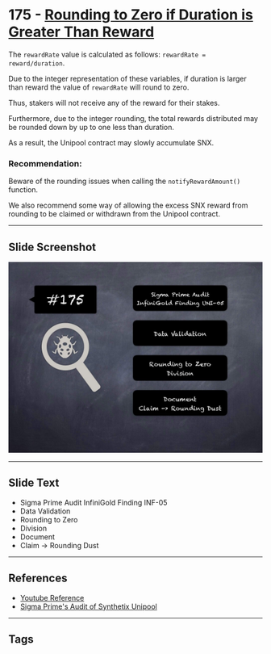 
# 175 - [Rounding to Zero if Duration is Greater Than Reward](./Rounding%20to%20Zero%20if%20Duration%20is%20Greater%20Than%20Reward.md)

The `rewardRate` value is calculated as follows: `rewardRate = reward/duration`. 

Due to the integer representation of these variables, if duration is larger than reward the value of `rewardRate` will round to zero. 

Thus, stakers will not receive any of the reward for their stakes. 

Furthermore, due to the integer rounding, the total rewards distributed may be rounded down by up to one less than duration. 

As a result, the Unipool contract may slowly accumulate SNX.

### Recommendation:
Beware of the rounding issues when calling the `notifyRewardAmount()` function. 

We also recommend some way of allowing the excess SNX reward from rounding to be claimed or withdrawn from the Unipool contract.
___
## Slide Screenshot
![175.jpg](../../images/8.%20Audit%20Findings%20201/175.jpg)
___
## Slide Text
- Sigma Prime Audit InfiniGold Finding INF-05
- Data Validation
- Rounding to Zero
- Division
- Document
- Claim -> Rounding Dust
___
## References
- [Youtube Reference](https://youtu.be/poxzr4-srn0?t=873)
- [Sigma Prime's Audit of Synthetix Unipool](https://github.com/sigp/public-audits/blob/master/synthetix/unipool/review.pdf)
___
## Tags
